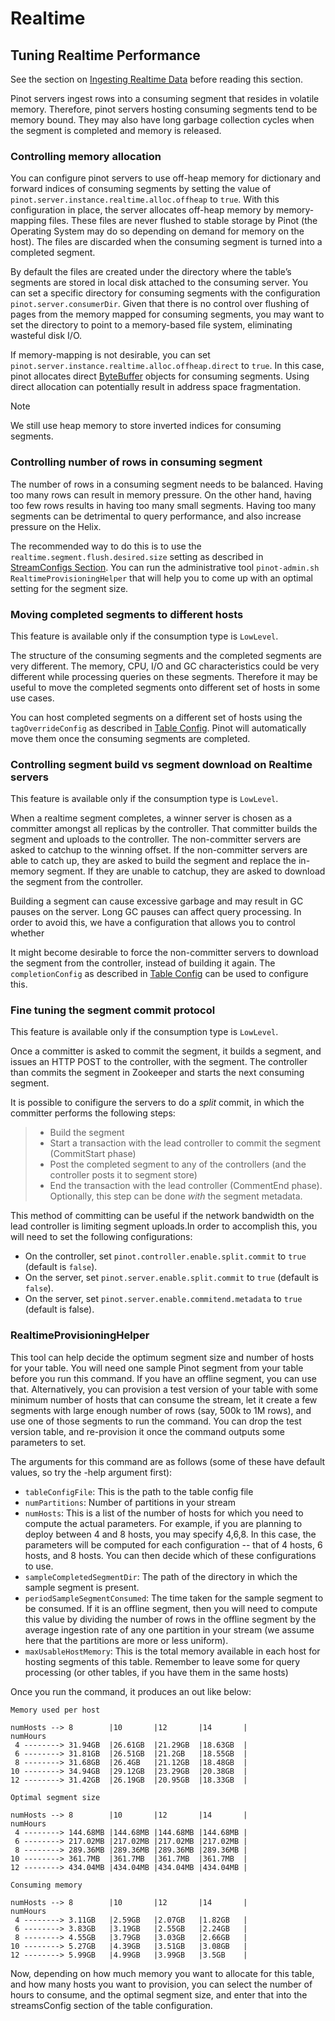# Realtime

## Tuning Realtime Performance

See the section on [Ingesting Realtime Data](https://pinot.readthedocs.io/en/latest/architecture.html#ingesting-realtime-data) before reading this section.

Pinot servers ingest rows into a consuming segment that resides in volatile memory. Therefore, pinot servers hosting consuming segments tend to be memory bound. They may also have long garbage collection cycles when the segment is completed and memory is released.

### Controlling memory allocation

You can configure pinot servers to use off-heap memory for dictionary and forward indices of consuming segments by setting the value of `pinot.server.instance.realtime.alloc.offheap` to `true`. With this configuration in place, the server allocates off-heap memory by memory-mapping files. These files are never flushed to stable storage by Pinot \(the Operating System may do so depending on demand for memory on the host\). The files are discarded when the consuming segment is turned into a completed segment.

By default the files are created under the directory where the table’s segments are stored in local disk attached to the consuming server. You can set a specific directory for consuming segments with the configuration `pinot.server.consumerDir`. Given that there is no control over flushing of pages from the memory mapped for consuming segments, you may want to set the directory to point to a memory-based file system, eliminating wasteful disk I/O.

If memory-mapping is not desirable, you can set `pinot.server.instance.realtime.alloc.offheap.direct` to `true`. In this case, pinot allocates direct [ByteBuffer](https://docs.oracle.com/javase/7/docs/api/java/nio/ByteBuffer.html) objects for consuming segments. Using direct allocation can potentially result in address space fragmentation.

Note

We still use heap memory to store inverted indices for consuming segments.

### Controlling number of rows in consuming segment

The number of rows in a consuming segment needs to be balanced. Having too many rows can result in memory pressure. On the other hand, having too few rows results in having too many small segments. Having too many segments can be detrimental to query performance, and also increase pressure on the Helix.

The recommended way to do this is to use the `realtime.segment.flush.desired.size` setting as described in [StreamConfigs Section](https://pinot.readthedocs.io/en/latest/tableconfig_schema.html#stream-config-description). You can run the administrative tool `pinot-admin.sh RealtimeProvisioningHelper` that will help you to come up with an optimal setting for the segment size.

### Moving completed segments to different hosts

This feature is available only if the consumption type is `LowLevel`.

The structure of the consuming segments and the completed segments are very different. The memory, CPU, I/O and GC characteristics could be very different while processing queries on these segments. Therefore it may be useful to move the completed segments onto different set of hosts in some use cases.

You can host completed segments on a different set of hosts using the `tagOverrideConfig` as described in [Table Config](https://docs.pinot.apache.org/basics/components/table#tenants). Pinot will automatically move them once the consuming segments are completed.

### Controlling segment build vs segment download on Realtime servers

This feature is available only if the consumption type is `LowLevel`.

When a realtime segment completes, a winner server is chosen as a committer amongst all replicas by the controller. That committer builds the segment and uploads to the controller. The non-committer servers are asked to catchup to the winning offset. If the non-committer servers are able to catch up, they are asked to build the segment and replace the in-memory segment. If they are unable to catchup, they are asked to download the segment from the controller.

Building a segment can cause excessive garbage and may result in GC pauses on the server. Long GC pauses can affect query processing. In order to avoid this, we have a configuration that allows you to control whether

It might become desirable to force the non-committer servers to download the segment from the controller, instead of building it again. The `completionConfig` as described in [Table Config](https://pinot.readthedocs.io/en/latest/tableconfig_schema.html#table-config-section) can be used to configure this.

### Fine tuning the segment commit protocol

This feature is available only if the consumption type is `LowLevel`.

Once a committer is asked to commit the segment, it builds a segment, and issues an HTTP POST to the controller, with the segment. The controller than commits the segment in Zookeeper and starts the next consuming segment.

It is possible to conifigure the servers to do a _split_ commit, in which the committer performs the following steps:

> * Build the segment
> * Start a transaction with the lead controller to commit the segment \(CommitStart phase\)
> * Post the completed segment to any of the controllers \(and the controller posts it to segment store\)
> * End the transaction with the lead controller \(CommentEnd phase\). Optionally, this step can be done _with_ the segment metadata.

This method of committing can be useful if the network bandwidth on the lead controller is limiting segment uploads.In order to accomplish this, you will need to set the following configurations:

* On the controller, set `pinot.controller.enable.split.commit` to `true` \(default is `false`\).
* On the server, set `pinot.server.enable.split.commit` to `true` \(default is `false`\).
* On the server, set `pinot.server.enable.commitend.metadata` to `true` \(default is false\).

### RealtimeProvisioningHelper

This tool can help decide the optimum segment size and number of hosts for your table. You will need one sample Pinot segment from your table before you run this command. If you have an offline segment, you can use that. Alternatively, you can provision a test version of your table with some minimum number of hosts that can consume the stream, let it create a few segments with large enough number of rows \(say, 500k  to 1M rows\), and use one of those  segments to run the command. You can drop the test version table, and re-provision it once the command outputs some parameters to set.

The arguments for this command are as follows \(some of these have default values, so try the -help argument first\):

* `tableConfigFile`: This is the path to the table config file
* `numPartitions`: Number of partitions in your stream
* `numHosts`: This is a list of the number of hosts for which you need to compute the actual parameters. For example,  if you are planning to deploy between 4 and 8 hosts, you may specify 4,6,8. In this case, the parameters will be computed for each configuration -- that of 4 hosts, 6 hosts, and 8 hosts. You can then decide which of these configurations to use.
* `sampleCompletedSegmentDir`: The path of the directory in which the sample segment is present.
* `periodSampleSegmentConsumed`: The time taken for the sample segment to be consumed. If it is an offline segment, then you will need to compute this value by dividing the number of rows in the offline segment by the average ingestion rate of any one partition in your stream \(we assume here that the partitions are more or less uniform\).
* `maxUsableHostMemory`: This is the total memory available in each host for hosting segments of this table. Remember to leave some for query processing \(or other tables,  if you have them in the same hosts\)

Once you run the command, it produces an out like below:



```text
Memory used per host

numHosts --> 8        |10       |12       |14       |
numHours
 4 --------> 31.94GB  |26.61GB  |21.29GB  |18.63GB  |
 6 --------> 31.81GB  |26.51GB  |21.2GB   |18.55GB  |
 8 --------> 31.68GB  |26.4GB   |21.12GB  |18.48GB  |
10 --------> 34.94GB  |29.12GB  |23.29GB  |20.38GB  |
12 --------> 31.42GB  |26.19GB  |20.95GB  |18.33GB  |

Optimal segment size

numHosts --> 8        |10       |12       |14       |
numHours
 4 --------> 144.68MB |144.68MB |144.68MB |144.68MB |
 6 --------> 217.02MB |217.02MB |217.02MB |217.02MB |
 8 --------> 289.36MB |289.36MB |289.36MB |289.36MB |
10 --------> 361.7MB  |361.7MB  |361.7MB  |361.7MB  |
12 --------> 434.04MB |434.04MB |434.04MB |434.04MB |

Consuming memory

numHosts --> 8        |10       |12       |14       |
numHours
 4 --------> 3.11GB   |2.59GB   |2.07GB   |1.82GB   |
 6 --------> 3.83GB   |3.19GB   |2.55GB   |2.24GB   |
 8 --------> 4.55GB   |3.79GB   |3.03GB   |2.66GB   |
10 --------> 5.27GB   |4.39GB   |3.51GB   |3.08GB   |
12 --------> 5.99GB   |4.99GB   |3.99GB   |3.5GB    |
```

Now, depending on how much memory you want to allocate for this table, and how many hosts you want to provision, you can select the number of hours to consume, and the optimal segment size, and enter that into the streamsConfig section of the table configuration.

